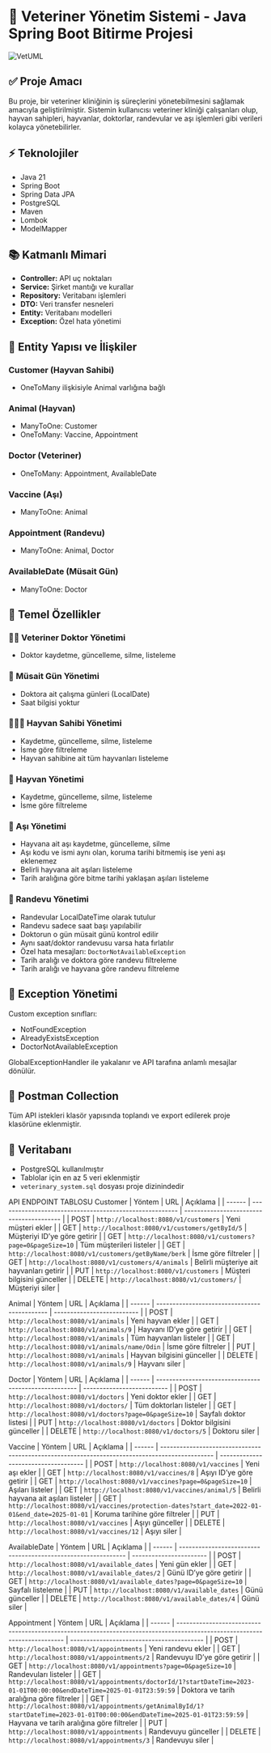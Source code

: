 # 🐾 Veteriner Yönetim Sistemi - Java Spring Boot Bitirme Projesi


![VetUML](https://github.com/user-attachments/assets/d2c63149-db9e-4a8b-88c7-9b7b1d9d91ba)



## ✅ Proje Amacı

Bu proje, bir veteriner kliniğinin iş süreçlerini yönetebilmesini sağlamak amacıyla geliştirilmiştir. Sistemin kullanıcısı veteriner kliniği çalışanları olup, hayvan sahipleri, hayvanlar, doktorlar, randevular ve aşı işlemleri gibi verileri kolayca yönetebilirler.

## ⚡ Teknolojiler

* Java 21
* Spring Boot
* Spring Data JPA
* PostgreSQL
* Maven
* Lombok
* ModelMapper

## 📚 Katmanlı Mimari

* **Controller:** API uç noktaları
* **Service:** Şirket mantığı ve kurallar
* **Repository:** Veritabanı işlemleri
* **DTO:** Veri transfer nesneleri
* **Entity:** Veritabanı modelleri
* **Exception:** Özel hata yönetimi

## 📖 Entity Yapısı ve İlişkiler

### Customer (Hayvan Sahibi)

* OneToMany ilişkisiyle Animal varlığına bağlı

### Animal (Hayvan)

* ManyToOne: Customer
* OneToMany: Vaccine, Appointment

### Doctor (Veteriner)

* OneToMany: Appointment, AvailableDate

### Vaccine (Aşı)

* ManyToOne: Animal

### Appointment (Randevu)

* ManyToOne: Animal, Doctor

### AvailableDate (Müsait Gün)

* ManyToOne: Doctor

## 📅 Temel Özellikler

### 👩‍💻 Veteriner Doktor Yönetimi

* Doktor kaydetme, güncelleme, silme, listeleme

### 📆 Müsait Gün Yönetimi

* Doktora ait çalışma günleri (LocalDate)
* Saat bilgisi yoktur

### 👩‍👩‍👦 Hayvan Sahibi Yönetimi

* Kaydetme, güncelleme, silme, listeleme
* İsme göre filtreleme
* Hayvan sahibine ait tüm hayvanları listeleme

### 🐾 Hayvan Yönetimi

* Kaydetme, güncelleme, silme, listeleme
* İsme göre filtreleme

### 🎒 Aşı Yönetimi

* Hayvana ait aşı kaydetme, güncelleme, silme
* Aşı kodu ve ismi aynı olan, koruma tarihi bitmemiş ise yeni aşı eklenemez
* Belirli hayvana ait aşıları listeleme
* Tarih aralığına göre bitme tarihi yaklaşan aşıları listeleme

### 📝 Randevu Yönetimi

* Randevular LocalDateTime olarak tutulur
* Randevu sadece saat başı yapılabilir
* Doktorun o gün müsait günü kontrol edilir
* Aynı saat/doktor randevusu varsa hata fırlatılır
* Özel hata mesajları: `DoctorNotAvailableException`
* Tarih aralığı ve doktora göre randevu filtreleme
* Tarih aralığı ve hayvana göre randevu filtreleme

## 🚧 Exception Yönetimi

Custom exception sınıfları:

* NotFoundException
* AlreadyExistsException
* DoctorNotAvailableException

GlobalExceptionHandler ile yakalanır ve API tarafına anlamlı mesajlar dönülür.

## 📃 Postman Collection

Tüm API istekleri klasör yapısında toplandı ve export edilerek proje klasörüne eklenmiştir.

## 📂 Veritabanı

* PostgreSQL kullanılmıştır
* Tablolar için en az 5 veri eklenmiştir
* `veterinary_system.sql` dosyası proje dizinindedir

API ENDPOINT TABLOSU
Customer
| Yöntem | URL                                                     | Açıklama                                 |
| ------ | ------------------------------------------------------- | ---------------------------------------- |
| POST   | `http://localhost:8080/v1/customers`                    | Yeni müşteri ekler                       |
| GET    | `http://localhost:8080/v1/customers/getById/5`          | Müşteriyi ID’ye göre getirir             |
| GET    | `http://localhost:8080/v1/customers?page=0&pageSize=10` | Tüm müşterileri listeler                 |
| GET    | `http://localhost:8080/v1/customers/getByName/berk`     | İsme göre filtreler                      |
| GET    | `http://localhost:8080/v1/customers/4/animals`          | Belirli müşteriye ait hayvanları getirir |
| PUT    | `http://localhost:8080/v1/customers`                    | Müşteri bilgisini günceller              |
| DELETE | `http://localhost:8080/v1/customers/`                   | Müşteriyi siler                          |

Animal
| Yöntem | URL                                          | Açıklama                   |
| ------ | -------------------------------------------- | -------------------------- |
| POST   | `http://localhost:8080/v1/animals`           | Yeni hayvan ekler          |
| GET    | `http://localhost:8080/v1/animals/9`         | Hayvanı ID’ye göre getirir |
| GET    | `http://localhost:8080/v1/animals`           | Tüm hayvanları listeler    |
| GET    | `http://localhost:8080/v1/animals/name/Odin` | İsme göre filtreler        |
| PUT    | `http://localhost:8080/v1/animals`           | Hayvan bilgisini günceller |
| DELETE | `http://localhost:8080/v1/animals/9`         | Hayvanı siler              |

Doctor
| Yöntem | URL                                                   | Açıklama                   |
| ------ | ----------------------------------------------------- | -------------------------- |
| POST   | `http://localhost:8080/v1/doctors`                    | Yeni doktor ekler          |
| GET    | `http://localhost:8080/v1/doctors/`                   | Tüm doktorları listeler    |
| GET    | `http://localhost:8080/v1/doctors?page=0&pageSize=10` | Sayfalı doktor listesi     |
| PUT    | `http://localhost:8080/v1/doctors`                    | Doktor bilgisini günceller |
| DELETE | `http://localhost:8080/v1/doctors/5`                  | Doktoru siler              |

Vaccine
| Yöntem | URL                                                                                            | Açıklama                             |
| ------ | ---------------------------------------------------------------------------------------------- | ------------------------------------ |
| POST   | `http://localhost:8080/v1/vaccines`                                                            | Yeni aşı ekler                       |
| GET    | `http://localhost:8080/v1/vaccines/8`                                                          | Aşıyı ID’ye göre getirir             |
| GET    | `http://localhost:8080/v1/vaccines?page=0&pageSize=10`                                         | Aşıları listeler                     |
| GET    | `http://localhost:8080/v1/vaccines/animal/5`                                                   | Belirli hayvana ait aşıları listeler |
| GET    | `http://localhost:8080/v1/vaccines/protection-dates?start_date=2022-01-01&end_date=2025-01-01` | Koruma tarihine göre filtreler       |
| PUT    | `http://localhost:8080/v1/vaccines`                                                            | Aşıyı günceller                      |
| DELETE | `http://localhost:8080/v1/vaccines/12`                                                         | Aşıyı siler                          |

AvailableDate
| Yöntem | URL                                                           | Açıklama                |
| ------ | ------------------------------------------------------------- | ----------------------- |
| POST   | `http://localhost:8080/v1/available_dates`                    | Yeni gün ekler          |
| GET    | `http://localhost:8080/v1/available_dates/2`                  | Günü ID’ye göre getirir |
| GET    | `http://localhost:8080/v1/available_dates?page=0&pageSize=10` | Sayfalı listeleme       |
| PUT    | `http://localhost:8080/v1/available_dates`                    | Günü günceller          |
| DELETE | `http://localhost:8080/v1/available_dates/4`                  | Günü siler              |

Appointment
| Yöntem | URL                                                                                                                       | Açıklama                                  |
| ------ | ------------------------------------------------------------------------------------------------------------------------- | ----------------------------------------- |
| POST   | `http://localhost:8080/v1/appointments`                                                                                   | Yeni randevu ekler                        |
| GET    | `http://localhost:8080/v1/appointments/2`                                                                                 | Randevuyu ID’ye göre getirir              |
| GET    | `http://localhost:8080/v1/appointments?page=0&pageSize=10`                                                                | Randevuları listeler                      |
| GET    | `http://localhost:8080/v1/appointments/doctorId/1?startDateTime=2023-01-01T00:00:00&endDateTime=2025-01-01T23:59:59`      | Doktora ve tarih aralığına göre filtreler |
| GET    | `http://localhost:8080/v1/appointments/getAnimalById/1?startDateTime=2023-01-01T00:00:00&endDateTime=2025-01-01T23:59:59` | Hayvana ve tarih aralığına göre filtreler |
| PUT    | `http://localhost:8080/v1/appointments`                                                                                   | Randevuyu günceller                       |
| DELETE | `http://localhost:8080/v1/appointments/3`                                                                                 | Randevuyu siler                           |

